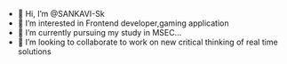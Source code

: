 - 👋 Hi, I’m @SANKAVI-Sk
- 👀 I’m interested in Frontend developer,gaming application
- 🌱 I’m currently pursuing my study in MSEC...
- 💞️ I’m looking to collaborate to work on new critical thinking of real time solutions


<!---
SANKAVI-S/SANKAVI-S is a ✨ special ✨ repository because its `README.md` (this file) appears on your GitHub profile.
You can click the Preview link to take a look at your changes.
--->
